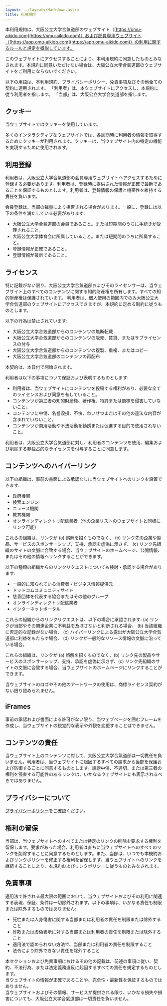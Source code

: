 ```yaml
---
layout: ../layouts/Markdown.astro
title: 利用規約
---
```


本利用規約は、大阪公立大学合気道部のウェブサイト（[https://omu-aikido.com](https://omu-aikido.com)）および部員専用ウェブサイト（[https://app.omu-aikido.com](https://app.omu-aikido.com)）の利用に関するルールと規定を概説しています。

このウェブサイトにアクセスすることにより、本利用規約に同意したものとみなされます。本規約に同意いただけない場合は、大阪公立大学合氣道部のウェブサイトをご利用にならないでください。

以下の用語は、本利用規約、プライバシーポリシー、免責事項及びその他全ての契約に適用されます。
「利用者」は、本ウェブサイトにアクセスし、本規約に従う利用者を指します。
「当部」は、大阪公立大学合気道部を指します。

## クッキー

当ウェブサイトではクッキーを使用しています。

多くのインタラクティブなウェブサイトでは、各訪問時に利用者の情報を取得するためにクッキーが利用されます。クッキーは、当ウェブサイト内の特定の機能を実現するために使用されます。

## 利用登録

利用者は、大阪公立大学合氣道部の会員専用ウェブサイトへアクセスするために登録する必要があります。利用者は、登録時に提供された情報が正確で最新であることを保証するものとします。利用者は、登録情報の保護と機密性を維持する責任を負います。

会員登録は、当部の裁量により拒否される場合があります。一般に、登録には以下の条件を満たしている必要があります:

- 大阪公立大学合氣道部の会員であること。または短期間のうちに手続きが受理されること。
- 大阪公立大学体育会に所属していること。または短期間のうちに所属すること。
- 登録情報が正確であること。
- 登録情報が最新であること。

## ライセンス

特に記載がない限り、大阪公立大学合気道部およびそのライセンサーは、当ウェブサイト上のすべてのコンテンツに関する知的財産権を所有します。すべての知的財産権は保護されています。
利用者は、個人使用の範囲内でのみ大阪公立大学合気道部のウェブサイトにアクセスできますが、本規約に定める制約に従うものとします。

以下の行為は禁止されています:

- 大阪公立大学合気道部からのコンテンツの無断転載
- 大阪公立大学合気道部からのコンテンツの販売、賃貸、またはサブライセンスの付与
- 大阪公立大学合気道部からのコンテンツの複製、重複、またはコピー
- 大阪公立大学合気道部のコンテンツの再配布

本契約は、本日付で開始されます。

利用者は以下の事項について保証および表明するものとします:

- 利用者は、当ウェブサイトにコンテンツを投稿する権利があり、必要な全てのライセンスおよび同意を有していること。
- コンテンツが第三者の知的財産権、著作権、特許または商標を侵害していないこと。
- コンテンツに中傷、名誉毀損、不快、わいせつまたはその他の違法な内容が含まれていないこと。
- コンテンツが商用活動や不法活動を勧誘または促進する目的で使用されないこと。

利用者は、大阪公立大学合気道部に対し、利用者のコンテンツを使用、編集および削除する非独占的なライセンスを付与することに同意します。

## コンテンツへのハイパーリンク

以下の組織は、事前の書面による承認なしに当ウェブサイトへのリンクを設置できます:

- 政府機関
- 検索エンジン
- ニュース機関
- 教育機関
- オンラインディレクトリ配信業者（他の企業リストのウェブサイトと同様にリンク可能）

これらの組織は、リンクが (a) 誤解を招くものでなく、 (b) リンク先の企業や製品、サービスのスポンサーシップ、支持、承認を虚偽に示さず、 (c) リンク先組織のサイトの文脈に合致する場合、当ウェブサイトのホームページ、公開情報、またはその他の情報へリンクすることができます。

以下の種類の組織からのリンクリクエストについても検討・承認する場合があります:

- 一般的に知られている消費者・ビジネス情報提供元
- ドットコムコミュニティサイト
- 慈善団体を代表する協会またはその他のグループ
- オンラインディレクトリ配信業者
- インターネットポータル

これらの組織からのリンクリクエストは、以下の場合に承認されます: (a) リンクが当部やその関連企業に不利益を及ぼさないと判断される場合、 (b) 当該組織に否定的な記録がない場合、 (c) ハイパーリンクによる露出が大阪公立大学合気道部に利益をもたらす場合、 (d) リンクが一般的なリソース情報の文脈に沿っている場合。

これらの組織は、リンクが (a) 誤解を招くものでなく、(b) リンク先の製品やサービスのスポンサーシップ、支持、承認を虚偽に示さず、(c) リンク先組織のサイトの文脈に合致する場合、当ウェブサイトのホームページにリンクすることができます。

当ウェブサイトのロゴやその他のアートワークの使用は、商標ライセンス契約がない限り認められません。

## iFrames

事前の承認および書面による許可がない限り、当ウェブページを囲むフレームを作成し、当ウェブサイトの視覚的な表示や外観を変更することはできません。

## コンテンツの責任

当ウェブサイト上のコンテンツに対して、大阪公立大学合氣道部は一切責任を負いません。利用者は、当ウェブサイトに起因するすべての請求から当部を保護および防御することに同意するものとします。誹謗中傷、不適切、または第三者の権利を侵害する可能性のあるリンクは、いかなるウェブサイトにも表示されるべきではありません。

## プライバシーについて

[プライバシーポリシー](privacy-policy)をご確認ください。

## 権利の留保

当部は、当ウェブサイトへのすべてまたは特定のリンクの削除を要求する権利を留保します。要求があった場合、利用者は直ちに当ウェブサイトへのすべてのリンクを削除することに同意するものとします。また、当部は、いつでも本規約およびリンクポリシーを修正する権利を留保します。当ウェブサイトへのリンクを継続することにより、本規約およびリンクポリシーに従うものとみなされます。

## 免責事項

適用法で許される最大限の範囲において、当ウェブサイトおよびその利用に関連する表現、保証、条件は一切除外されます。以下の事項は、いかなる責任も制限または除外するものではありません:

- 死亡または人身傷害に関する当部または利用者の責任を制限または除外すること
- 詐欺または虚偽表示に対する当部または利用者の責任を制限または除外すること
- 適用法で認められない方法で、当部または利用者の責任を制限すること
- 法令により除外できない責任を除外すること

本セクションおよび免責事項におけるその他の記載は、前述の事項に従い、契約、不法行為、または法定義務違反に起因するすべての責任を規定するものとします。\
当ウェブサイトの情報が正確であることや、完全性・最新性を保証するものではありません。\
当ウェブサイトおよびその情報、サービスが提供される限り、いかなる損失や損害についても、大阪公立大学合氣道部は一切責任を負いません。
